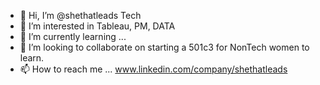 - 👋 Hi, I’m @shethatleads Tech
- 👀 I’m interested in Tableau, PM, DATA 
- 🌱 I’m currently learning ...
- 💞️ I’m looking to collaborate on starting a 501c3 for NonTech women to learn. 
- 📫 How to reach me ...
www.linkedin.com/company/shethatleads 


<!---
singlesrock/singlesrock is a ✨ special ✨ repository because its `README.md` (this file) appears on your GitHub profile.
You can click the Preview link to take a look at your changes.
--->
